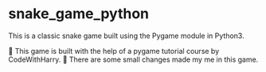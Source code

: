 # snake_game_python
This is a classic snake game built using the Pygame module in Python3.

💾 This game is built with the help of a pygame tutorial course by CodeWithHarry.
💾  There are some small changes made my me in this game.
